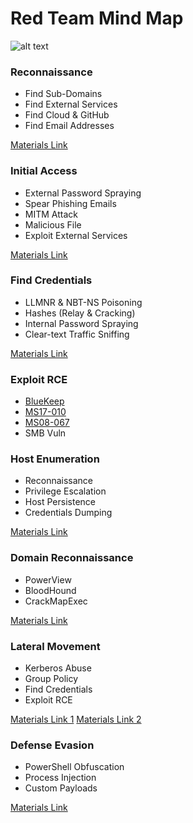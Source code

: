 # Red Team Mind Map

![alt text](https://raw.githubusercontent.com/hassan0x/RedTeam/main/MindMap.png?raw=true)

### Reconnaissance
- Find Sub-Domains
- Find External Services
- Find Cloud & GitHub
- Find Email Addresses

[Materials Link](https://github.com/hassan0x/ReconHunter)

### Initial Access
- External Password Spraying
- Spear Phishing Emails
- MITM Attack
- Malicious File
- Exploit External Services

[Materials Link](https://github.com/hassan0x/MailHunter)

### Find Credentials
- LLMNR & NBT-NS Poisoning
- Hashes (Relay & Cracking)
- Internal Password Spraying
- Clear-text Traffic Sniffing

[Materials Link](https://github.com/hassan0x/RedTeam/blob/main/FindCredentials/FindCredentials.md)

### Exploit RCE
- [BlueKeep](https://www.rapid7.com/blog/post/2019/09/06/initial-metasploit-exploit-module-for-bluekeep-cve-2019-0708/)
- [MS17-010](https://www.rapid7.com/db/modules/exploit/windows/smb/ms17_010_eternalblue/)
- [MS08-067](https://www.rapid7.com/db/modules/exploit/windows/smb/ms08_067_netapi/)
- SMB Vuln

### Host Enumeration
- Reconnaissance
- Privilege Escalation
- Host Persistence
- Credentials Dumping

[Materials Link](https://github.com/hassan0x/RedTeam/blob/main/HostEnumeration/HostEnumeration.md)

### Domain Reconnaissance
- PowerView
- BloodHound
- CrackMapExec

[Materials Link](https://github.com/hassan0x/RedTeam/blob/main/DomainReconnaissance/DomainReconnaissance.md)

### Lateral Movement
- Kerberos Abuse
- Group Policy
- Find Credentials
- Exploit RCE

[Materials Link 1](https://github.com/hassan0x/RedTeam/blob/main/LateralMovement/LateralMovement.md)
[Materials Link 2](https://github.com/hassan0x/RedTeam/blob/main/LateralMovement/LateralMovement2.md)

### Defense Evasion
- PowerShell Obfuscation
- Process Injection
- Custom Payloads

[Materials Link](https://github.com/hassan0x/RedTeam/blob/main/DefenseEvasion/DefenseEvasion.md)
